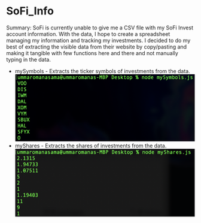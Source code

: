 # SoFi_Info

Summary: SoFi is currently unable to give me a CSV file with my SoFi Invest account information. With the data, I hope to create a spreadsheet managing my information and tracking my investments. I decided to do my best of extracting the visible data from their website by copy/pasting and making it tangible with few functions here and there and not manually typing in the data.

* mySymbols - Extracts the ticker symbols of investments from the data.
![](images/mySymbols.png)
* myShares - Extracts the shares of investments from the data.
![](images/myShares.png)
